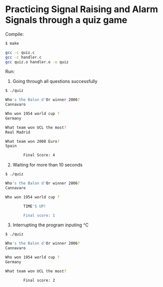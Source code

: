 # Practicing Signal Raising and Alarm Signals through a quiz game

Compile:
```bash
$ make

gcc -c quiz.c
gcc -c handler.c
gcc quiz.o handler.o -o quiz
```

Run:
1) Going through all questions successfully
```bash
$ ./quiz

Who's the Balon d'Or winner 2006?
Cannavaro

Who won 1954 world cup ?
Germany

What team won UCL the most?
Real Madrid

What team won 2008 Euro?
Spain

        Final Score: 4
```
2) Waiting for more than 10 seconds
```bash
$ ./quiz

Who's the Balon d'Or winner 2006?
Cannavaro

Who won 1954 world cup ?

        TIME'S UP!

        Final score: 1
```
3) Interrupting the program inputing ^C
```bash
$ ./quiz

Who's the Balon d'Or winner 2006?
Cannavaro

Who won 1954 world cup ?
Germany

What team won UCL the most?

        Final score: 2
```